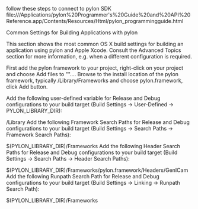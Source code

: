 follow these steps to connect to pylon SDK
file:///Applications/pylon%20Programmer's%20Guide%20and%20API%20Reference.app/Contents/Resources/Html/pylon_programmingguide.html


Common Settings for Building Applications with pylon

This section shows the most common OS X build settings for building an application using pylon and Apple Xcode. Consult the Advanced Topics section for more information, e.g. when a different configuration is required.

First add the pylon framework to your project, right-click on your project and choose Add files to "<Projectname>".... Browse to the install location of the pylon framework, typically /Library/Frameworks and choose pylon.framework, click Add button.

Add the following user-defined variable for Release and Debug configurations to your build target (Build Settings -> User-Defined -> PYLON_LIBRARY_DIR):

/Library
Add the following Framework Search Paths for Release and Debug configurations to your build target (Build Settings -> Search Paths -> Framework Search Paths):

$(PYLON_LIBRARY_DIR)/Frameworks
Add the following Header Search Paths for Release and Debug configurations to your build target (Build Settings -> Search Paths -> Header Search Paths):

$(PYLON_LIBRARY_DIR)/Frameworks/pylon.framework/Headers/GenICam
Add the following Runpath Search Path for Release and Debug configurations to your build target (Build Settings -> Linking -> Runpath Search Path):

$(PYLON_LIBRARY_DIR)/Frameworks
